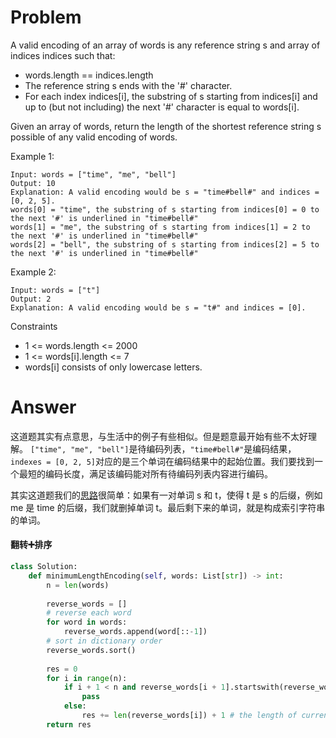 # Problem
A valid encoding of an array of words is any reference string s and array of indices indices such that:

- words.length == indices.length
- The reference string s ends with the '#' character.
- For each index indices[i], the substring of s starting from indices[i] and up to (but not including) the next '#' character is equal to words[i].

Given an array of words, return the length of the shortest reference string s possible of any valid encoding of words.

Example 1:
```
Input: words = ["time", "me", "bell"]
Output: 10
Explanation: A valid encoding would be s = "time#bell#" and indices = [0, 2, 5].
words[0] = "time", the substring of s starting from indices[0] = 0 to the next '#' is underlined in "time#bell#"
words[1] = "me", the substring of s starting from indices[1] = 2 to the next '#' is underlined in "time#bell#"
words[2] = "bell", the substring of s starting from indices[2] = 5 to the next '#' is underlined in "time#bell#"
```

Example 2:
```
Input: words = ["t"]
Output: 2
Explanation: A valid encoding would be s = "t#" and indices = [0].
```

Constraints
- 1 <= words.length <= 2000
- 1 <= words[i].length <= 7
- words[i] consists of only lowercase letters.

# Answer
这道题其实有点意思，与生活中的例子有些相似。但是题意最开始有些不太好理解。
`["time", "me", "bell"]`是待编码列表，`"time#bell#"`是编码结果，`indexes = [0, 2, 5]`对应的是三个单词在编码结果中的起始位置。我们要找到一个最短的编码长度，满足该编码能对所有待编码列表内容进行编码。

其实这道题我们的[思路](https://leetcode.cn/problems/short-encoding-of-words/solution/wu-xu-zi-dian-shu-qing-qing-yi-fan-zhuan-jie-guo-j/)很简单：如果有一对单词 s 和 t，使得 t 是 s 的后缀，例如 me 是 time 的后缀，我们就删掉单词 t。最后剩下来的单词，就是构成索引字符串的单词。

#### 翻转➕排序
```python
class Solution:
    def minimumLengthEncoding(self, words: List[str]) -> int:
        n = len(words)
        
        reverse_words = []
        # reverse each word
        for word in words:
            reverse_words.append(word[::-1])
        # sort in dictionary order
        reverse_words.sort()
        
        res = 0
        for i in range(n):
            if i + 1 < n and reverse_words[i + 1].startswith(reverse_words[i]):
                pass
            else:
                res += len(reverse_words[i]) + 1 # the length of current word + the length of "#"
        return res
```